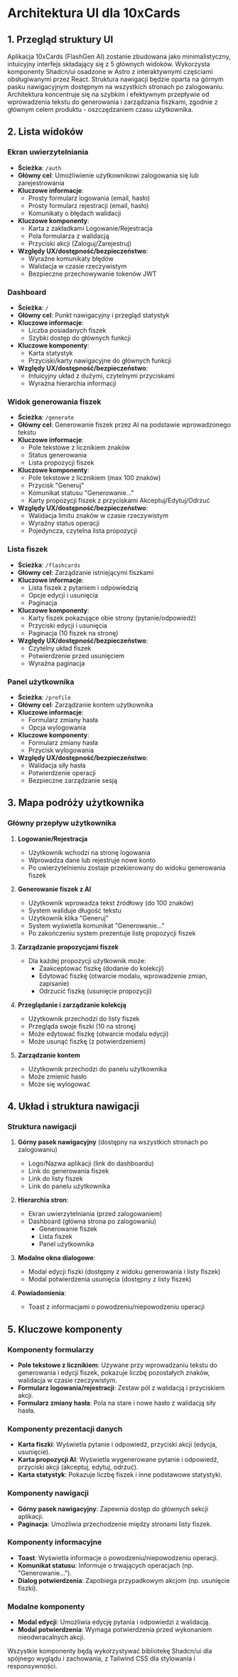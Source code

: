 # Architektura UI dla 10xCards

## 1. Przegląd struktury UI

Aplikacja 10xCards (FlashGen AI) zostanie zbudowana jako minimalistyczny, intuicyjny interfejs składający się z 5 głównych widoków. Wykorzysta komponenty Shadcn/ui osadzone w Astro z interaktywnymi częściami obsługiwanymi przez React. Struktura nawigacji będzie oparta na górnym pasku nawigacyjnym dostępnym na wszystkich stronach po zalogowaniu. Architektura koncentruje się na szybkim i efektywnym przepływie od wprowadzenia tekstu do generowania i zarządzania fiszkami, zgodnie z głównym celem produktu - oszczędzaniem czasu użytkownika.

## 2. Lista widoków

### Ekran uwierzytelniania
- **Ścieżka**: `/auth`
- **Główny cel**: Umożliwienie użytkownikowi zalogowania się lub zarejestrowania
- **Kluczowe informacje**:
  - Prosty formularz logowania (email, hasło)
  - Prosty formularz rejestracji (email, hasło)
  - Komunikaty o błędach walidacji
- **Kluczowe komponenty**:
  - Karta z zakładkami Logowanie/Rejestracja
  - Pola formularza z walidacją
  - Przyciski akcji (Zaloguj/Zarejestruj)
- **Względy UX/dostępność/bezpieczeństwo**:
  - Wyraźne komunikaty błędów
  - Walidacja w czasie rzeczywistym
  - Bezpieczne przechowywanie tokenów JWT

### Dashboard
- **Ścieżka**: `/`
- **Główny cel**: Punkt nawigacyjny i przegląd statystyk
- **Kluczowe informacje**:
  - Liczba posiadanych fiszek
  - Szybki dostęp do głównych funkcji
- **Kluczowe komponenty**:
  - Karta statystyk
  - Przyciski/karty nawigacyjne do głównych funkcji
- **Względy UX/dostępność/bezpieczeństwo**:
  - Intuicyjny układ z dużymi, czytelnymi przyciskami
  - Wyraźna hierarchia informacji

### Widok generowania fiszek
- **Ścieżka**: `/generate`
- **Główny cel**: Generowanie fiszek przez AI na podstawie wprowadzonego tekstu
- **Kluczowe informacje**:
  - Pole tekstowe z licznikiem znaków
  - Status generowania
  - Lista propozycji fiszek
- **Kluczowe komponenty**:
  - Pole tekstowe z licznikiem (max 100 znaków)
  - Przycisk "Generuj"
  - Komunikat statusu "Generowanie..."
  - Karty propozycji fiszek z przyciskami Akceptuj/Edytuj/Odrzuć
- **Względy UX/dostępność/bezpieczeństwo**:
  - Walidacja limitu znaków w czasie rzeczywistym
  - Wyraźny status operacji
  - Pojedyncza, czytelna lista propozycji

### Lista fiszek
- **Ścieżka**: `/flashcards`
- **Główny cel**: Zarządzanie istniejącymi fiszkami
- **Kluczowe informacje**:
  - Lista fiszek z pytaniem i odpowiedzią
  - Opcje edycji i usunięcia
  - Paginacja
- **Kluczowe komponenty**:
  - Karty fiszek pokazujące obie strony (pytanie/odpowiedź)
  - Przyciski edycji i usunięcia
  - Paginacja (10 fiszek na stronę)
- **Względy UX/dostępność/bezpieczeństwo**:
  - Czytelny układ fiszek
  - Potwierdzenie przed usunięciem
  - Wyraźna paginacja

### Panel użytkownika
- **Ścieżka**: `/profile`
- **Główny cel**: Zarządzanie kontem użytkownika
- **Kluczowe informacje**:
  - Formularz zmiany hasła
  - Opcja wylogowania
- **Kluczowe komponenty**:
  - Formularz zmiany hasła
  - Przycisk wylogowania
- **Względy UX/dostępność/bezpieczeństwo**:
  - Walidacja siły hasła
  - Potwierdzenie operacji
  - Bezpieczne zarządzanie sesją

## 3. Mapa podróży użytkownika

### Główny przepływ użytkownika

1. **Logowanie/Rejestracja**
   - Użytkownik wchodzi na stronę logowania
   - Wprowadza dane lub rejestruje nowe konto
   - Po uwierzytelnieniu zostaje przekierowany do widoku generowania fiszek

2. **Generowanie fiszek z AI**
   - Użytkownik wprowadza tekst źródłowy (do 100 znaków)
   - System waliduje długość tekstu
   - Użytkownik klika "Generuj"
   - System wyświetla komunikat "Generowanie..."
   - Po zakończeniu system prezentuje listę propozycji fiszek

3. **Zarządzanie propozycjami fiszek**
   - Dla każdej propozycji użytkownik może:
     - Zaakceptować fiszkę (dodanie do kolekcji)
     - Edytować fiszkę (otwarcie modalu, wprowadzenie zmian, zapisanie)
     - Odrzucić fiszkę (usunięcie propozycji)

4. **Przeglądanie i zarządzanie kolekcją**
   - Użytkownik przechodzi do listy fiszek
   - Przegląda swoje fiszki (10 na stronę)
   - Może edytować fiszkę (otwarcie modalu edycji)
   - Może usunąć fiszkę (z potwierdzeniem)

5. **Zarządzanie kontem**
   - Użytkownik przechodzi do panelu użytkownika
   - Może zmienić hasło
   - Może się wylogować

## 4. Układ i struktura nawigacji

### Struktura nawigacji

1. **Górny pasek nawigacyjny** (dostępny na wszystkich stronach po zalogowaniu)
   - Logo/Nazwa aplikacji (link do dashboardu)
   - Link do generowania fiszek
   - Link do listy fiszek
   - Link do panelu użytkownika

2. **Hierarchia stron**:
   - Ekran uwierzytelniania (przed zalogowaniem)
   - Dashboard (główna strona po zalogowaniu)
     - Generowanie fiszek
     - Lista fiszek
     - Panel użytkownika

3. **Modalne okna dialogowe**:
   - Modal edycji fiszki (dostępny z widoku generowania i listy fiszek)
   - Modal potwierdzenia usunięcia (dostępny z listy fiszek)

4. **Powiadomienia**:
   - Toast z informacjami o powodzeniu/niepowodzeniu operacji

## 5. Kluczowe komponenty

### Komponenty formularzy
- **Pole tekstowe z licznikiem**: Używane przy wprowadzaniu tekstu do generowania i edycji fiszek, pokazuje liczbę pozostałych znaków, walidacja w czasie rzeczywistym.
- **Formularz logowania/rejestracji**: Zestaw pól z walidacją i przyciskiem akcji.
- **Formularz zmiany hasła**: Pola na stare i nowe hasło z walidacją siły hasła.

### Komponenty prezentacji danych
- **Karta fiszki**: Wyświetla pytanie i odpowiedź, przyciski akcji (edycja, usunięcie).
- **Karta propozycji AI**: Wyświetla wygenerowane pytanie i odpowiedź, przyciski akcji (akceptuj, edytuj, odrzuć).
- **Karta statystyk**: Pokazuje liczbę fiszek i inne podstawowe statystyki.

### Komponenty nawigacji
- **Górny pasek nawigacyjny**: Zapewnia dostęp do głównych sekcji aplikacji.
- **Paginacja**: Umożliwia przechodzenie między stronami listy fiszek.

### Komponenty informacyjne
- **Toast**: Wyświetla informacje o powodzeniu/niepowodzeniu operacji.
- **Komunikat statusu**: Informuje o trwających operacjach (np. "Generowanie...").
- **Dialog potwierdzenia**: Zapobiega przypadkowym akcjom (np. usunięcie fiszki).

### Modalne komponenty
- **Modal edycji**: Umożliwia edycję pytania i odpowiedzi z walidacją.
- **Modal potwierdzenia**: Wymaga potwierdzenia przed wykonaniem nieodwracalnych akcji.

Wszystkie komponenty będą wykorzystywać bibliotekę Shadcn/ui dla spójnego wyglądu i zachowania, z Tailwind CSS dla stylowania i responsywności. 
